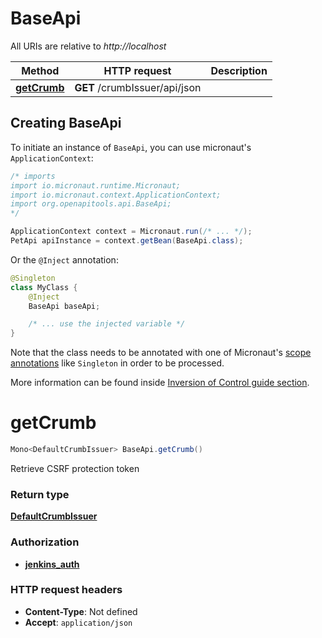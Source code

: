 # BaseApi

All URIs are relative to *http://localhost*

| Method | HTTP request | Description |
|------------- | ------------- | -------------|
| [**getCrumb**](BaseApi.md#getCrumb) | **GET** /crumbIssuer/api/json |  |


## Creating BaseApi

To initiate an instance of `BaseApi`, you can use micronaut's `ApplicationContext`:
```java
/* imports
import io.micronaut.runtime.Micronaut;
import io.micronaut.context.ApplicationContext;
import org.openapitools.api.BaseApi;
*/

ApplicationContext context = Micronaut.run(/* ... */);
PetApi apiInstance = context.getBean(BaseApi.class);
```

Or the `@Inject` annotation:
```java
@Singleton
class MyClass {
    @Inject
    BaseApi baseApi;

    /* ... use the injected variable */
}
```
Note that the class needs to be annotated with one of Micronaut's [scope annotations](https://docs.micronaut.io/latest/guide/#scopes) like `Singleton` in order to be processed.

More information can be found inside [Inversion of Control guide section](https://docs.micronaut.io/latest/guide/#ioc).

<a id="getCrumb"></a>
# **getCrumb**
```java
Mono<DefaultCrumbIssuer> BaseApi.getCrumb()
```



Retrieve CSRF protection token



### Return type
[**DefaultCrumbIssuer**](DefaultCrumbIssuer.md)

### Authorization
* **[jenkins_auth](auth.md#jenkins_auth)**

### HTTP request headers
 - **Content-Type**: Not defined
 - **Accept**: `application/json`

